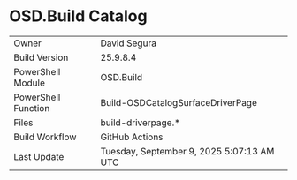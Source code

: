 ﻿# OSD.Build Catalog

| | |
|-|-|
| Owner | David Segura |
| Build Version | 25.9.8.4 |
| PowerShell Module | OSD.Build |
| PowerShell Function | Build-OSDCatalogSurfaceDriverPage |
| Files | build-driverpage.* |
| Build Workflow | GitHub Actions |
| Last Update | Tuesday, September 9, 2025 5:07:13 AM UTC |
